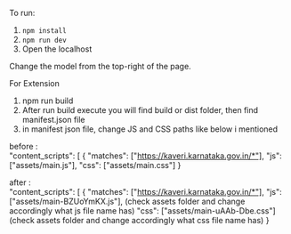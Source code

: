 To run:

1. `npm install`
2. `npm run dev`
3. Open the localhost

Change the model from the top-right of the page.

For Extension
1. npm run build
2. After run build execute you will find build or dist folder, then find manifest.json file
3. in manifest json file, change JS and CSS paths like below i mentioned

before :  
"content_scripts": [
  {
    "matches": ["https://kaveri.karnataka.gov.in/*"],
    "js": ["assets/main.js"], 
    "css": ["assets/main.css"]
  }

after :  
"content_scripts": [
  {
    "matches": ["https://kaveri.karnataka.gov.in/*"],
    "js": ["assets/main-BZUoYmKX.js"],   (check assets folder and change accordingly what js file name has)
    "css": ["assets/main-uAAb-Dbe.css"]  (check assets folder and change accordingly what css file name has)
  }
